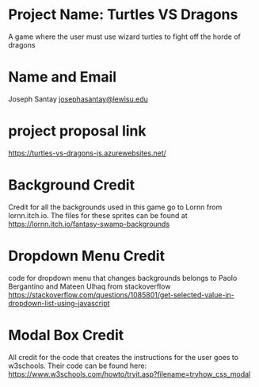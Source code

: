 # Project Name: Turtles VS Dragons
A game where the user must use wizard turtles to fight off the horde of dragons

# Name and Email
Joseph Santay
josephasantay@lewisu.edu

# project proposal link
https://turtles-vs-dragons-js.azurewebsites.net/

# Background Credit
Credit for all the backgrounds used in this game go to Lornn from lornn.itch.io. The files for these sprites can be
found at https://lornn.itch.io/fantasy-swamp-backgrounds

# Dropdown Menu Credit
code for dropdown menu that changes backgrounds belongs to Paolo Bergantino 
and Mateen Ulhaq from stackoverflow
https://stackoverflow.com/questions/1085801/get-selected-value-in-dropdown-list-using-javascript

# Modal Box Credit
All credit for the code that creates the instructions for the user goes to w3schools.
Their code can be found here: https://www.w3schools.com/howto/tryit.asp?filename=tryhow_css_modal
